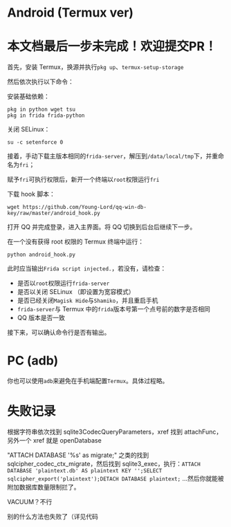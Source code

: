 # Android (Termux ver)

# 本文档最后一步未完成！欢迎提交PR！

首先，安装 Termux，换源并执行`pkg up`、`termux-setup-storage`

然后依次执行以下命令：

安装基础依赖：

```shell
pkg in python wget tsu
pkg in frida frida-python
```

关闭 SELinux：

```shell
su -c setenforce 0
```

接着，手动下载主版本相同的`frida-server`，解压到`/data/local/tmp`下，并重命名为`fri`；

赋予`fri`可执行权限后，新开一个终端以`root`权限运行`fri`

下载 hook 脚本：

```shell
wget https://github.com/Young-Lord/qq-win-db-key/raw/master/android_hook.py
```

打开 QQ 并完成登录，进入主界面。将 QQ 切换到后台后继续下一步。

在一个没有获得 root 权限的 Termux 终端中运行：

```shell
python android_hook.py
```

此时应当输出`Frida script injected.`，若没有，请检查：

- 是否以`root`权限运行`frida-server`
- 是否以关闭 SELinux （即设置为宽容模式）
- 是否已经关闭`Magisk Hide`与`Shamiko`，并且重启手机
- `frida-server`与 Termux 中的`frida`版本号第一个点号前的数字是否相同
- QQ 版本是否一致

接下来，可以确认命令行是否有输出。

# PC (adb)

你也可以使用`adb`来避免在手机端配置`Termux`。具体过程略。

# 失败记录

根据字符串依次找到 sqlite3CodecQueryParameters，xref 找到 attachFunc，另外一个 xref 就是 openDatabase

"ATTACH DATABASE '%s' as migrate;" 之类的找到 sqlcipher_codec_ctx_migrate，然后找到 sqlite3_exec，执行：`ATTACH DATABASE 'plaintext.db' AS plaintext KEY '';SELECT sqlcipher_export('plaintext');DETACH DATABASE plaintext;` …然后你就能被附加数据库数量限制拦了。

VACUUM？不行

别的什么方法也失败了（详见代码

